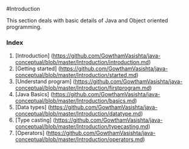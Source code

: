 #Introduction

This section deals with basic details of Java and Object oriented programming.

### Index

1. [Introduction] (https://github.com/GowthamVasishta/java-conceptual/blob/master/Introduction/introduction.md)
2. [Getting started] (https://github.com/GowthamVasishta/java-conceptual/blob/master/Introduction/started.md)
3. [Understand program] (https://github.com/GowthamVasishta/java-conceptual/blob/master/Introduction/firstprogram.md)
4. [Java Basics] (https://github.com/GowthamVasishta/java-conceptual/blob/master/Introduction/basics.md)
5. [Data types] (https://github.com/GowthamVasishta/java-conceptual/blob/master/Introduction/datatype.md)
6. [Type casting] (https://github.com/GowthamVasishta/java-conceptual/blob/master/Introduction/typecasting.md)
7. [Operators] (https://github.com/GowthamVasishta/java-conceptual/blob/master/Introduction/operators.md)